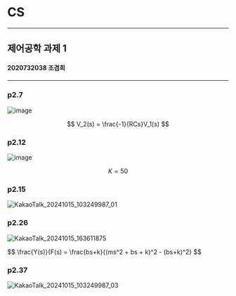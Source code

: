 # CS
---
## 제어공학 과제 1
#### 2020732038 조겸희

---
### p2.7
   
   

![image](https://github.com/user-attachments/assets/e8a7e248-11a0-4259-9d1d-cc4d26bb57f5)

$$ V_2(s) = \frac{-1}{RCs}V_1(s) $$   

### p2.12
   
![image](https://github.com/user-attachments/assets/0866dac8-2fde-44b6-8333-71f3952d33aa)

$$ K = 50 $$

### p2.15
![KakaoTalk_20241015_103249987_01](https://github.com/user-attachments/assets/e936a095-7ac4-4163-8d8e-b05c364bd502)


### p2.26
![KakaoTalk_20241015_163611875](https://github.com/user-attachments/assets/62d3655c-a61c-4c86-8b29-7515527de7f6)

$$ \frac{Y(s)}{F(s) = \frac{bs+k}{(ms^2 + bs + k)^2 - (bs+k)^2} $$

### p2.37
![KakaoTalk_20241015_103249987_03](https://github.com/user-attachments/assets/0fe0d4b5-1ffa-40c5-8ea5-af80f3dfffd3)
